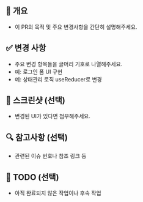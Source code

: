 ## 📌 개요

- 이 PR의 목적 및 주요 변경사항을 간단히 설명해주세요.

## ✅ 변경 사항

- 주요 변경 항목들을 글머리 기호로 나열해주세요.
- 예: 로그인 폼 UI 구현
- 예: 상태관리 로직 useReducer로 변경

## 📸 스크린샷 (선택)

- 변경된 UI가 있다면 첨부해주세요.

## 🔍 참고사항 (선택)

- 관련된 이슈 번호나 참조 링크 등

## 🚧 TODO (선택)

- 아직 완료되지 않은 작업이나 후속 작업
